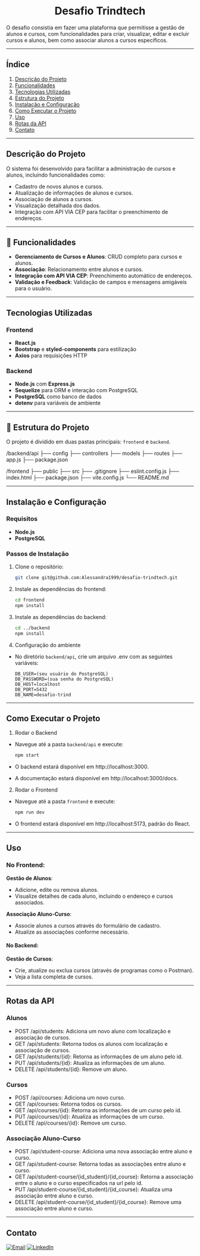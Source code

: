 <h1 align="center"> Desafio Trindtech </h1>

O desafio consistia em fazer uma plataforma que permitisse a gestão de alunos e cursos, com funcionalidades para criar, visualizar, editar e excluir cursos e alunos, bem como associar alunos a cursos específicos.

---

## Índice

1. [Descrição do Projeto](#descrição-do-projeto)
2. [Funcionalidades](#funcionalidades)
3. [Tecnologias Utilizadas](#tecnologias-utilizadas)
4. [Estrutura do Projeto](#estrutura-do-projeto)
5. [Instalação e Configuração](#instalação-e-configuração)
6. [Como Executar o Projeto](#como-executar-o-projeto)
7. [Uso](#uso)
8. [Rotas da API](#rotas-da-api)
9. [Contato](#contato)

---

## Descrição do Projeto

O sistema foi desenvolvido para facilitar a administração de cursos e alunos, incluindo funcionalidades como:

- Cadastro de novos alunos e cursos.
- Atualização de informações de alunos e cursos.
- Associação de alunos a cursos.
- Visualização detalhada dos dados.
- Integração com API VIA CEP para facilitar o preenchimento de endereços.

---

## :hammer: Funcionalidades

- **Gerenciamento de Cursos e Alunos**: CRUD completo para cursos e alunos.
- **Associação**: Relacionamento entre alunos e cursos.
- **Integração com API VIA CEP**: Preenchimento automático de endereços.
- **Validação e Feedback**: Validação de campos e mensagens amigáveis para o usuário.

---

## Tecnologias Utilizadas

### Frontend

- **React.js**
- **Bootstrap** e **styled-components** para estilização
- **Axios** para requisições HTTP

### Backend

- **Node.js** com **Express.js**
- **Sequelize** para ORM e interação com PostgreSQL
- **PostgreSQL** como banco de dados
- **dotenv** para variáveis de ambiente

---

## 📁 Estrutura do Projeto

O projeto é dividido em duas pastas principais: `frontend` e `backend`.

/backend/api ├── config ├── controllers ├── models ├── routes ├── app.js ├── package.json

/frontend ├── public ├── src ├── .gitignore ├── eslint.config.js ├── index.html ├── package.json ├── vite.config.js └── README.md

---

## Instalação e Configuração

### Requisitos

- **Node.js**
- **PostgreSQL**

### Passos de Instalação

1. Clone o repositório:

   ```bash
   git clone git@github.com:Alessandra1999/desafio-trindtech.git

   ```

2. Instale as dependências do frontend:

   ```bash
   cd frontend
   npm install

   ```

3. Instale as dependências do backend:

   ```bash
   cd ../backend
   npm install

   ```

4. Configuração do ambiente

- No diretório `backend/api`, crie um arquivo .env com as seguintes variáveis:

  ```env
  DB_USER=(seu usuário do PostgreSQL)
  DB_PASSWORD=(sua senha do PostgreSQL)
  DB_HOST=localhost
  DB_PORT=5432
  DB_NAME=desafio-trind
  ```

---

## Como Executar o Projeto

1. Rodar o Backend

- Navegue até a pasta `backend/api` e execute:

  ```bash
  npm start

  ```

- O backend estará disponível em http://localhost:3000.
- A documentação estará disponível em http://localhost:3000/docs.

2. Rodar o Frontend

- Navegue até a pasta `frontend` e execute:

  ```bash
  npm run dev

  ```

- O frontend estará disponível em http://localhost:5173, padrão do React.

---

## Uso

### No Frontend:

**Gestão de Alunos**:
- Adicione, edite ou remova alunos.
- Visualize detalhes de cada aluno, incluindo o endereço e cursos associados.

**Associação Aluno-Curso**:
- Associe alunos a cursos através do formulário de cadastro.
- Atualize as associações conforme necessário.

#### No Backend:

**Gestão de Cursos**:
- Crie, atualize ou exclua cursos (através de programas como o Postman).
- Veja a lista completa de cursos.

---

## Rotas da API

### Alunos

- POST /api/students: Adiciona um novo aluno com localização e associação de cursos.
- GET /api/students: Retorna todos os alunos com localização e associação de cursos.
- GET /api/students/{id}: Retorna as informações de um aluno pelo id.
- PUT /api/students/{id}: Atualiza as informações de um aluno.
- DELETE /api/students/{id}: Remove um aluno.

### Cursos

- POST /api/courses: Adiciona um novo curso.
- GET /api/courses: Retorna todos os cursos.
- GET /api/courses/{id}: Retorna as informações de um curso pelo id.
- PUT /api/courses/{id}: Atualiza as informações de um curso.
- DELETE /api/courses/{id}: Remove um curso.

### Associação Aluno-Curso

- POST /api/student-course: Adiciona uma nova associação entre aluno e curso.
- GET /api/student-course: Retorna todas as associações entre aluno e curso.
- GET /api/student-course/{id_student}/{id_course}: Retorna a associação entre o aluno e o curso especificados na url pelo id.
- PUT /api/student-course/{id_student}/{id_course}: Atualiza uma associação entre aluno e curso.
- DELETE /api/student-course/{id_student}/{id_course}: Remove uma associação entre aluno e curso.

--- 

## Contato

[![Email](https://skillicons.dev/icons?i=gmail)](mailto:alessandrarocha.contato@gmail.com) [![LinkedIn](https://skillicons.dev/icons?i=linkedin)](https://www.linkedin.com/in/alessandra-bombardi/)


